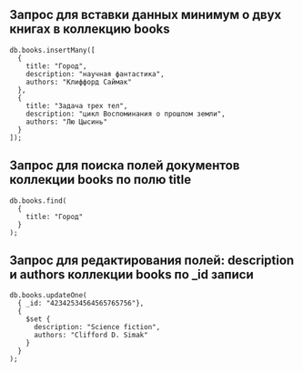 ## Запрос для вставки данных минимум о двух книгах в коллекцию books
```
db.books.insertMany([
  {
    title: "Город",
    description: "научная фантастика",
    authors: "Клиффорд Саймак"
  },
  {
    title: "Задача трех тел",
    description: "цикл Воспоминания о прошлом земли",
    authors: "Лю Цысинь"
  }
]);
```
## Запрос для поиска полей документов коллекции books по полю title
```
db.books.find(
  {
    title: "Город"
  }
);
```
## Запрос для редактирования полей: description и authors коллекции books по _id записи
```
db.books.updateOne(
  { _id: "42342534564565765756"},
  {
    $set {
      description: "Science fiction",
      authors: "Clifford D. Simak"
    }    
  }
);
```